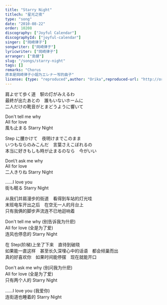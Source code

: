 ```yaml
---
title: "Starry Night"
titlech: "星光之夜"
type: "song"
date: "2010-08-22"
order: 10208
discography: ["Joyful Calendar"]
discographyId: ["joyful-calendar"]
singer: ["岡崎律子"]
songwriter: ["岡崎律子"]
lyricwriter: ["岡崎律子"]
arranger: ["島健"]
slug: "/songs/starry-night"
tags: []
remarks: "Chorus
原本是岡崎律子小姐为エレナー写的曲子"
license: {type: "reproduced",author: "Orika",reproduced-url: "http://orikamushi.myweb.hinet.net/",reproduced-website: "織歌蟲網站"}
---
```


肩よせて歩く道　駅の灯がみえるわ   
最終が出たあとの　誰もいないホームに   
二人だけの靴音がとまどうように響いて   
  
Don\'t tell me why   
All for love   
風も止まる Starry Night   
  
Step に腰かけて　夜明けまでこのまま   
いつもならのみこんだ　言葉さえこぼれるの   
本当に好きもしも時が止まるのなら　今がいい   
  
Don\\'t ask me why   
All for love   
二人きりね Starry Night   
  
......I love you   
街も眠る Starry Night  

<!-- 翻译 -->

从我们并肩漫步的街道　看得到车站的灯光哇   
末班电车开出之后　在空无一人的月台上   
只有我俩的脚步声流连不已地迴响着   
  
Don't tell me why (别告诉我为什麽)   
All for love (全是为了爱)   
连风也停息的 Starry Night   
  
在 Step(阶梯)上坐了下来　直待到破晓   
如果能一直这样　甚至长久深埋心中的话语　都会倾巢而出   
真的好喜欢你　如果时间能停摆　现在就能开口   
  
Don't ask me why (别问我为什麽)   
All for love (全是为了爱)   
只有两个人的 Starry Night   
  
......I love you (我爱你)   
连街道也睡着的 Starry Night

